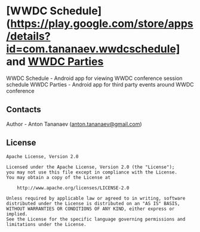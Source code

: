 # [WWDC Schedule](https://play.google.com/store/apps/details?id=com.tananaev.wwdcschedule] and [WWDC Parties](https://play.google.com/store/apps/details?id=com.tananaev.wwdcparties)

WWDC Schedule - Android app for viewing WWDC conference session schedule
WWDC Parties - Android app for third party events around WWDC conference

## Contacts

Author - Anton Tananaev ([anton.tananaev@gmail.com](mailto:anton.tananaev@gmail.com))

## License

    Apache License, Version 2.0

    Licensed under the Apache License, Version 2.0 (the "License");
    you may not use this file except in compliance with the License.
    You may obtain a copy of the License at

        http://www.apache.org/licenses/LICENSE-2.0

    Unless required by applicable law or agreed to in writing, software
    distributed under the License is distributed on an "AS IS" BASIS,
    WITHOUT WARRANTIES OR CONDITIONS OF ANY KIND, either express or implied.
    See the License for the specific language governing permissions and
    limitations under the License.
